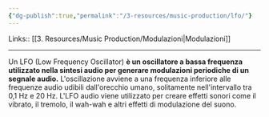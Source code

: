 ```yaml
---
{"dg-publish":true,"permalink":"/3-resources/music-production/lfo/"}
---
```


Links:: [[3. Resources/Music Production/Modulazioni\|Modulazioni]]

---
Un LFO (Low Frequency Oscillator) **è un oscillatore a bassa frequenza utilizzato nella sintesi audio per generare modulazioni periodiche di un segnale audio.** L'oscillazione avviene a una frequenza inferiore alle frequenze audio udibili dall'orecchio umano, solitamente nell'intervallo tra 0,1 Hz e 20 Hz. L'LFO audio viene utilizzato per creare effetti sonori come il vibrato, il tremolo, il wah-wah e altri effetti di modulazione del suono.












